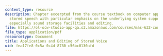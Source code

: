 ```yaml
---
content_type: resource
description: Chapter excerpted from the course textbook on computer applications of
  stored speech with particular emphasis on the underlying system support they require,
  especially sound storage facilities and editing.
file: https://ol-ocw-studio-app-qa.s3.amazonaws.com/courses/mas-632-conversational-computer-systems-fall-2008/fea17fe80c5a0c4d8730c56bc0130afd_shmandt_txt_ch4.pdf
file_type: application/pdf
resourcetype: Document
title: Applications and Editing of Stored Voice
uid: fea17fe8-0c5a-0c4d-8730-c56bc0130afd
---
```

